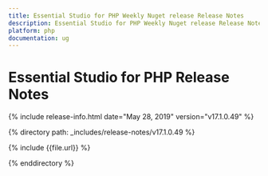 ```yaml
---
title: Essential Studio for PHP Weekly Nuget release Release Notes  
description: Essential Studio for PHP Weekly Nuget release Release Notes  
platform: php
documentation: ug
---
```


# Essential Studio for PHP  Release Notes  

{% include release-info.html date="May 28, 2019"  version="v17.1.0.49" %} 


{% directory path: _includes/release-notes/v17.1.0.49 %}

{% include {{file.url}} %}

{% enddirectory %}